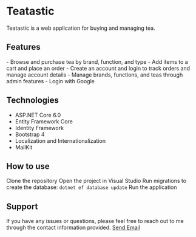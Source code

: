 <h1>Teatastic</h1>
Teatastic is a web application for buying and managing tea.

<h2>Features</h2>
- Browse and purchase tea by brand, function, and type
- Add items to a cart and place an order
- Create an account and login to track orders and manage account details
- Manage brands, functions, and teas through admin features
- Login with Google

<h2>Technologies</h2>
<ul>
  <li>ASP.NET Core 6.0</li>
  <li>Entity Framework Core</li>
  <li>Identity Framework</li>
  <li>Bootstrap 4</li>
  <li>Localization and Internationalization</li>
  <li>MailKit</li>
</ul>

<h2>How to use</h2>
Clone the repository
Open the project in Visual Studio
Run migrations to create the database:
<code>dotnet ef database update</code>
Run the application


<h2>Support</h2>
If you have any issues or questions, please feel free to reach out to me through the contact information provided.
<a href = "mailto: bashir.mouise@protonmail.com">Send Email</a>
